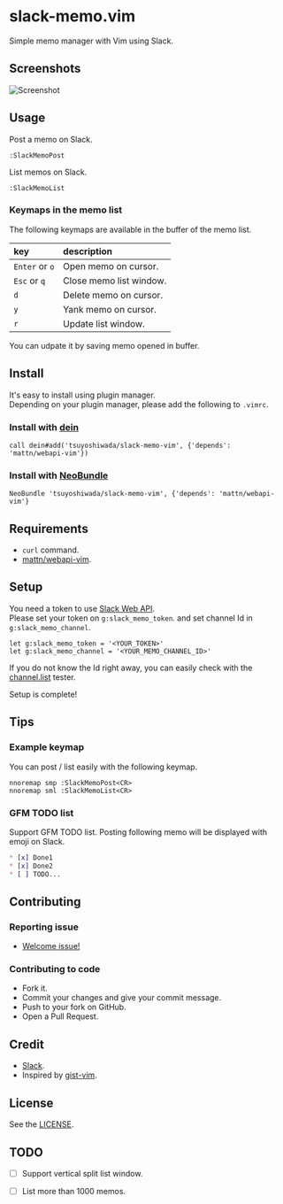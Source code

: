 slack-memo.vim
==============

Simple memo manager with Vim using Slack.


## Screenshots

![Screenshot](https://raw.githubusercontent.com/tsuyoshiwada/slack-memo-vim/images/screenshot.gif)


## Usage

Post a memo on Slack.

```vim
:SlackMemoPost
```

List memos on Slack.

```vim
:SlackMemoList
```


### Keymaps in the memo list

The following keymaps are available in the buffer of the memo list.

| key            | description             |
|:---------------|:------------------------|
| `Enter` or `o` | Open memo on cursor.    |
| `Esc` or `q`   | Close memo list window. |
| `d`            | Delete memo on cursor.  |
| `y`            | Yank memo on cursor.    |
| `r`            | Update list window.     |

You can udpate it by saving memo opened in buffer.


## Install

It's easy to install using plugin manager.  
Depending on your plugin manager, please add the following to `.vimrc`.

### Install with [dein](https://github.com/Shougo/dein.vim)

```vim
call dein#add('tsuyoshiwada/slack-memo-vim', {'depends': 'mattn/webapi-vim'})
```

### Install with [NeoBundle](https://github.com/Shougo/neobundle.vim)

```vim
NeoBundle 'tsuyoshiwada/slack-memo-vim', {'depends': 'mattn/webapi-vim'}
```



## Requirements

* `curl` command.
* [mattn/webapi-vim](https://github.com/mattn/webapi-vim).



## Setup

You need a token to use [Slack Web API](https://api.slack.com/web).  
Please set your token on `g:slack_memo_token`. and set channel Id in `g:slack_memo_channel`.

```vim
let g:slack_memo_token = '<YOUR_TOKEN>'
let g:slack_memo_channel = '<YOUR_MEMO_CHANNEL_ID>'
```

If you do not know the Id right away, you can easily check with the [channel.list](https://api.slack.com/methods/channels.list/test) tester.

Setup is complete!



## Tips

### Example keymap

You can post / list easily with the following keymap.

```vim
nnoremap smp :SlackMemoPost<CR>
nnoremap sml :SlackMemoList<CR>
```

### GFM TODO list

Support GFM TODO list. Posting following memo will be displayed with emoji on Slack.

```markdown
* [x] Done1
* [x] Done2
* [ ] TODO...
```



## Contributing

### Reporting issue

* [Welcome issue!](https://github.com/tsuyoshiwada/slack-memo-vim/issues)

### Contributing to code

* Fork it.
* Commit your changes and give your commit message.
* Push to your fork on GitHub.
* Open a Pull Request.


## Credit

* [Slack](https://slack.com/).
* Inspired by [gist-vim](https://github.com/mattn/gist-vim).



## License

See the [LICENSE](https://raw.githubusercontent.com/tsuyoshiwada/slack-memo-vim/master/LICENSE).



## TODO

* [ ] Support vertical split list window.
* [ ] List more than 1000 memos.

